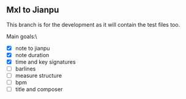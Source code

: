 ## Mxl to Jianpu

This branch is for the development as it will contain the test files too.

Main goals:\
- [x] note to jianpu
- [x] note duration
- [x] time and key signatures
- [ ] barlines
- [ ] measure structure
- [ ] bpm
- [ ] title and composer 